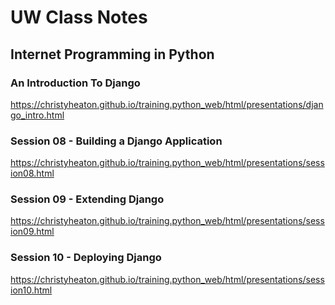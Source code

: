 # UW Class Notes

## Internet Programming in Python

### An Introduction To Django

https://christyheaton.github.io/training.python_web/html/presentations/django_intro.html

### Session 08 - Building a Django Application

https://christyheaton.github.io/training.python_web/html/presentations/session08.html

### Session 09 - Extending Django

https://christyheaton.github.io/training.python_web/html/presentations/session09.html

### Session 10 - Deploying Django

https://christyheaton.github.io/training.python_web/html/presentations/session10.html